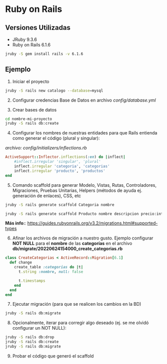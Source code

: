 # Ruby on Rails

## Versiones Utilizadas

- JRuby 9.3.6
- Ruby on Rails 6.1.6

```bash
jruby -S gem install rails -v 6.1.6
```

## Ejemplo

1) Iniciar el proyecto 
```bash
jruby -S rails new catalogo --database=mysql 
```

2) Configurar credencias Base de Datos en archivo *config/database.yml*

3) Crear bases de datos
```bash
cd nombre-mi-proyecto 
jruby -S rails db:create 
```

4) Configurar los nombres de nuestras entidades para que Rails entienda como generar el código (plural y singular): 

*archivo: config/initializers/inflections.rb*

```ruby
ActiveSupport::Inflector.inflections(:en) do |inflect|  
    #inflect.irregular 'singular', 'plural'
    inflect.irregular 'categoria', 'categorias'
    inflect.irregular 'producto', 'productos'
end
```

5) Comando scaffold para generar Modelo, Vistas, Rutas, Controladores, Migraciones, Pruebas Unitarias, Helpers (métodos de ayuda ej. generación de enlaces), CSS, etc

```bash
jruby -S rails generate scaffold Categoria nombre 

jruby -S rails generate scaffold Producto nombre descripcion precio:integer categoria:references 
```

**Más info:**: https://guides.rubyonrails.org/v3.2/migrations.html#supported-types 

6) Afinar los archivos de migración a nuestro gusto. Ejemplo configurar **NOT NULL** para el **nombre** de las **categorías** en el archivo **db/migrate/20220624154000_create_categorias.rb**

```ruby
class CreateCategorias < ActiveRecord::Migration[6.1]
  def change
    create_table :categorias do |t|
      t.string :nombre, null: false

      t.timestamps
    end
  end
end
```

7) Ejecutar migración (para que se realicen los cambios en la BD) 

```bash
jruby -S rails db:migrate 
```

8) Opcionalmente, iterar para corregir algo deseado (ej. se me olvidó configurar un NOT NULL): 

```bash
jruby -S rails db:drop 
jruby -S rails db:create 
jruby -S rails db:migrate  
```

9) Probar el código que generó el scaffold 



 
